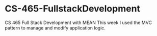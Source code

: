 # CS-465-FullstackDevelopment
CS 465 Full Stack Development with MEAN
This week I used the MVC pattern to manage and modify application logic.
